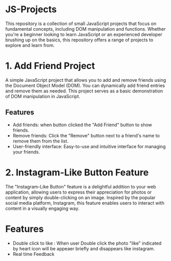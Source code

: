 # JS-Projects
This repository is a collection of small JavaScript projects that focus on fundamental concepts, including DOM manipulation and functions. Whether you're a beginner looking to learn JavaScript or an experienced developer brushing up on the basics, this repository offers a range of projects to explore and learn from.

# 1. Add Friend Project

A simple JavaScript project that allows you to add and remove friends using the Document Object Model (DOM). You can dynamically add friend entries and remove them as needed. This project serves as a basic demonstration of DOM manipulation in JavaScript.

## Features

- Add friends: when button clicked the "Add Friend" button to show friends.
- Remove friends: Click the "Remove" button next to a friend's name to remove them from the list.
- User-friendly interface: Easy-to-use and intuitive interface for managing your friends.

# 2. Instagram-Like Button Feature

The "Instagram-Like Button" feature is a delightful addition to your web application, allowing users to express their appreciation for photos or content by simply double-clicking on an image. Inspired by the popular social media platform, Instagram, this feature enables users to interact with content in a visually engaging way.

# Features
- Double click to like : When user Double click the photo "like" indicated by heart icon will be appeaer briefly and disappears like instagram.
- Real time Feedback
  
